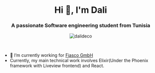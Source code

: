 <h1 align="center">Hi 👋, I'm Dali</h1>
<h3 align="center">A passionate Software engineering student from Tunisia</h3>

<p align="center" ><img align="center" src="https://github-readme-streak-stats.herokuapp.com/?user=dalideco&theme=dark&" alt="dalideco" /></p>
<br>

- 🔭 I’m currently working for [Fiasco GmbH](https://www.linkedin.com/company/fiasco-gmbh/mycompany/)
- Currently, my main technical work involves Elixir(Under the Phoenix framework with Liveview frontend) and React.

